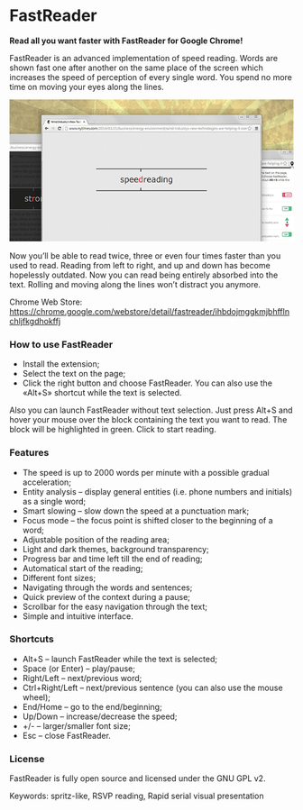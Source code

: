 # FastReader

**Read all you want faster with FastReader for Google Chrome!**

FastReader is an advanced implementation of speed reading. Words are shown fast one after another on the same place of the screen which increases the speed of perception of every single word. You spend no more time on moving your eyes along the lines.

![](screenshot.png)

Now you’ll be able to read twice, three or even four times faster than you used to read. Reading from left to right, and up and down has become hopelessly outdated. Now you can read being entirely absorbed into the text. Rolling and moving along the lines won’t distract you anymore.

Chrome Web Store: https://chrome.google.com/webstore/detail/fastreader/ihbdojmggkmjbhfflnchljfkgdhokffj

### How to use FastReader

* Install the extension;
* Select the text on the page;
* Click the right button and choose FastReader. You can also use the «Alt+S» shortcut while the text is selected.

Also you can launch FastReader without text selection.
Just press Alt+S and hover your mouse over the block containing the text you want to read. The block will be highlighted in green. Click to start reading.

### Features

* The speed is up to 2000 words per minute with a possible gradual acceleration;
* Entity analysis – display general entities (i.e. phone numbers and initials) as a single word;
* Smart slowing – slow down the speed at a punctuation mark;
* Focus mode – the focus point is shifted closer to the beginning of a word;
* Adjustable position of the reading area;
* Light and dark themes, background transparency;
* Progress bar and time left till the end of reading;
* Automatical start of the reading;
* Different font sizes;
* Navigating through the words and sentences;
* Quick preview of the context during a pause;
* Scrollbar for the easy navigation through the text;
* Simple and intuitive interface.

### Shortcuts

* Alt+S – launch FastReader while the text is selected;
* Space (or Enter) – play/pause;
* Right/Left – next/previous word;
* Ctrl+Right/Left – next/previous sentence (you can also use the mouse wheel);
* End/Home – go to the end/beginning;
* Up/Down – increase/decrease the speed;
* +/- – larger/smaller font size;
* Esc – close FastReader.

### License

FastReader is fully open source and licensed under the GNU GPL v2.

Keywords: spritz-like, RSVP reading, Rapid serial visual presentation